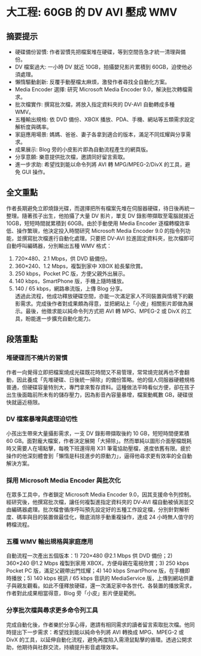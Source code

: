 # 大工程: 60GB 的 DV AVI 壓成 WMV

## 摘要提示
- 硬碟備份習慣: 作者習慣先把檔案堆在硬碟，等到空間告急才統一清理與備份。  
- DV 檔案過大: 一小時 DV 就近 10GB，拍攝嬰兒影片累積到 60GB，迫使他必須處理。  
- 懶惰驅動創新: 反覆手動壓檔太麻煩，激發作者尋找全自動化方案。  
- Media Encoder 選擇: 研究 Microsoft Media Encoder 9.0，解決批次轉檔需求。  
- 批次檔實作: 撰寫批次檔，將放入指定資料夾的 DV-AVI 自動轉成多種 WMV。  
- 五種輸出規格: 依 DVD 備份、XBOX 播放、PDA、手機、網站等五類需求設定解析度與碼率。  
- 家庭應用場景: 媽媽、爸爸、妻子各拿到適合的版本，滿足不同炫耀與分享需求。  
- 成果展示: Blog 旁的小皮影片即為自動流程產生的網頁版。  
- 分享意願: 樂意提供批次檔，邀請同好留言索取。  
- 進一步求助: 希望找到能以命令列將 AVI 轉 MPG/MPEG-2/DivX 的工具，避免 GUI 操作。  

## 全文重點
作者長期避免立即燒錄光碟，而選擇把所有檔案先堆在伺服器硬碟，待日後再統一整理。隨著孩子出生，他拍攝了大量 DV 影片，單支 DV 錄影帶擷取至電腦就接近 10GB，短短時間就累積到 60GB。由於手動使用 Media Encoder 逐檔轉檔效率低、操作繁瑣，他決定投入時間研究 Microsoft Media Encoder 9.0 的指令列功能，並撰寫批次檔進行自動化處理。只要把 DV-AVI 拉進固定資料夾，批次檔即可自動呼叫編碼器，分別輸出五種 WMV 格式：  
1. 720×480、2.1 Mbps，供 DVD 級備份。  
2. 360×240、1.2 Mbps，複製到家中 XBOX 給長輩欣賞。  
3. 250 kbps，Pocket PC 版，方便父親外出展示。  
4. 140 kbps，SmartPhone 版，手機上隨時播放。  
5. 140 / 65 kbps，網路串流版，上傳 Blog 分享。  
透過此流程，他成功釋放硬碟空間，亦能一次滿足家人不同裝置與情境下的觀影需求。完成後作者對成果頗為得意，並把網站上「小皮」相關影片即做為展示。最後，他徵求能以純命令列方式把 AVI 轉 MPG、MPEG-2 或 DivX 的工具，盼能進一步擴充自動化能力。

## 段落重點
### 堆硬碟而不燒片的習慣
作者一向覺得立即把檔案燒成光碟既花時間又不易管理，常常燒完就再也不會翻動，因此養成「先堆硬碟、日後統一掃除」的備份策略。他的個人伺服器硬體規格普通，但硬碟容量特別大，專門拿來暫存資料。這種做法平時看似方便，卻在孩子出生後面臨前所未有的儲存壓力，因為影音內容量暴增，檔案動輒數 GB，硬碟很快就逼近極限。

### DV 檔案暴增與處理迫切性
小孩出生帶來大量攝影需求，一支 DV 錄影帶擷取後約 10 GB，短短時間便累積 60 GB。面對龐大檔案，作者決定展開「大掃除」。然而單純以圖形介面壓檔既耗時又需要人在場點擊，每晚下班還得用 X31 筆電協助壓檔，進度依舊有限。疲於操作的他深刻體會到「懶惰是科技進步的原動力」，逼得他尋求更有效率的全自動解決方案。

### 採用 Microsoft Media Encoder 與批次化
在眾多工具中，作者鎖定 Microsoft Media Encoder 9.0，因其支援命令列控制。經研究後，他撰寫批次檔，讓任何複製進指定資料夾的 DV‐AVI 檔自動被偵測並交由編碼器處理。批次檔會循序呼叫預先設定好的五種工作設定檔，分別針對解析度、碼率與目的裝置做最佳化，徹底消除手動重複操作，達成 24 小時無人值守的轉檔流程。

### 五種 WMV 輸出規格與家庭應用
自動流程一次產出五個版本：1) 720×480 @2.1 Mbps 供 DVD 備份；2) 360×240 @1.2 Mbps 複製到家用 XBOX，方便母親在電視欣賞；3) 250 kbps Pocket PC 版，滿足父親帶出門炫耀；4) 140 kbps SmartPhone 版，在手機即時播放；5) 140 kbps 視訊 / 65 kbps 音訊的 MediaService 版，上傳到網站供妻子與親友觀看。如此不僅釋放硬碟，還一次滿足家中各世代、各裝置的播放需求，作者對此成果相當得意，Blog 旁「小皮」影片便是範例。

### 分享批次檔與尋求更多命令列工具
完成自動化後，作者樂於分享心得，邀請有相同需求的讀者留言索取批次檔。他同時提出下一步需求：希望找到能以純命令列將 AVI 轉換成 MPG、MPEG-2 或 DivX 的工具，以延伸自動化流程，避免再度陷入需滑鼠點擊的循環。透過公開求助，他期待與社群交流，持續提升影音處理效率。